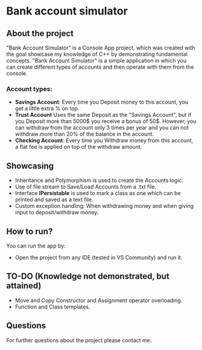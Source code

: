 # Bank account simulator
## About the project
"Bank Account Simulator" is a Console App project, which was created with the goal showcase my knowledge of C++ by demonstrating fundamental concepts. "Bank Account Simulator" is a simple application in which you can create different types of accounts and then operate with them from the console.

### Account types:
 - **Savings Account**: Every time you Deposit money to this account, you get a little extra % on top.
 - **Trust Account** Uses the same Deposit as the "Savings Account", but if you Deposit more than 5000$ you receive a bonus of 50$. However, you can withdraw from the account only 3 times per year and you can not withdraw more than 20% of the balance in the account.
 - **Checking Account**: Every time you Withdraw money from this account, a flat fee is applied on top of the withdraw amount.

## Showcasing
 - Inheritance and Polymorphism is used to create the Accounts logic.
 - Use of file stream to Save/Load Accounts from a .txt file.
 - Interface **IPersistable** is used to mark a class as one which can be printed and saved as a text file.
 - Custom exception handling: When withdrawing money and when giving input to deposit/withdraw money.

## How to run?
You can run the app by:
 - Open the project from any IDE (tested in VS Community) and run it.

## TO-DO (Knowledge not demonstrated, but attained)
- Move and Copy Constructor and Assignment operator overloading.
- Function and Class templates.

## Questions
For further questions about the project please contact me.
